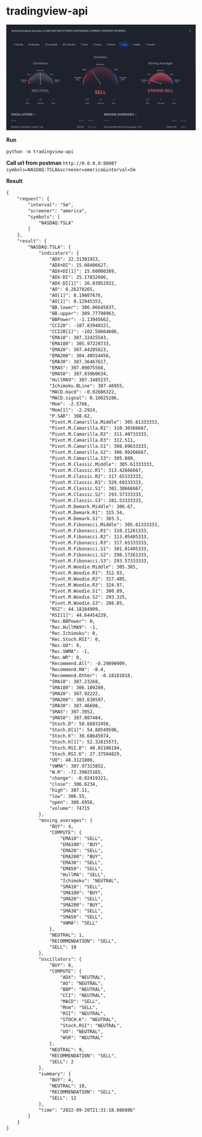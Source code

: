 # tradingview-api

![Alt text](https://github.com/dearvn/tradingview-api/raw/main/summary.png?raw=true "Summary")


**Run**
```
python -m tradingview-api
```

**Call url from postman**
```http://0.0.0.0:8080?symbols=NASDAQ:TSLA&screener=america&interval=5m```

**Result**

```
{
    "request": {
        "interval": "5m",
        "screener": "america",
        "symbols": [
            "NASDAQ:TSLA"
        ]
    },
    "result": {
        "NASDAQ:TSLA": {
            "indicators": {
                "ADX": 22.31301913,
                "ADX+DI": 15.08406627,
                "ADX+DI[1]": 15.60000389,
                "ADX-DI": 25.17832606,
                "ADX-DI[1]": 26.03952922,
                "AO": 0.26278265,
                "AO[1]": 0.19807676,
                "AO[2]": 0.12945353,
                "BB.lower": 306.06645037,
                "BB.upper": 309.77798963,
                "BBPower": -1.13945662,
                "CCI20": -107.83940321,
                "CCI20[1]": -102.58664606,
                "EMA10": 307.32425543,
                "EMA100": 305.97228733,
                "EMA20": 307.44295623,
                "EMA200": 304.40554456,
                "EMA30": 307.36467617,
                "EMA5": 307.09075568,
                "EMA50": 307.03960634,
                "HullMA9": 307.3485237,
                "Ichimoku.BLine": 307.46955,
                "MACD.macd": -0.02686322,
                "MACD.signal": 0.16025286,
                "Mom": -2.5766,
                "Mom[1]": -2.2924,
                "P.SAR": 308.62,
                "Pivot.M.Camarilla.Middle": 305.61333333,
                "Pivot.M.Camarilla.R1": 310.30366667,
                "Pivot.M.Camarilla.R2": 311.40733333,
                "Pivot.M.Camarilla.R3": 312.511,
                "Pivot.M.Camarilla.S1": 308.09633333,
                "Pivot.M.Camarilla.S2": 306.99266667,
                "Pivot.M.Camarilla.S3": 305.889,
                "Pivot.M.Classic.Middle": 305.61333333,
                "Pivot.M.Classic.R1": 313.42666667,
                "Pivot.M.Classic.R2": 317.65333333,
                "Pivot.M.Classic.R3": 329.69333333,
                "Pivot.M.Classic.S1": 301.38666667,
                "Pivot.M.Classic.S2": 293.57333333,
                "Pivot.M.Classic.S3": 281.53333333,
                "Pivot.M.Demark.Middle": 306.67,
                "Pivot.M.Demark.R1": 315.54,
                "Pivot.M.Demark.S1": 303.5,
                "Pivot.M.Fibonacci.Middle": 305.61333333,
                "Pivot.M.Fibonacci.R1": 310.21261333,
                "Pivot.M.Fibonacci.R2": 313.05405333,
                "Pivot.M.Fibonacci.R3": 317.65333333,
                "Pivot.M.Fibonacci.S1": 301.01405333,
                "Pivot.M.Fibonacci.S2": 298.17261333,
                "Pivot.M.Fibonacci.S3": 293.57333333,
                "Pivot.M.Woodie.Middle": 305.365,
                "Pivot.M.Woodie.R1": 312.93,
                "Pivot.M.Woodie.R2": 317.405,
                "Pivot.M.Woodie.R3": 324.97,
                "Pivot.M.Woodie.S1": 300.89,
                "Pivot.M.Woodie.S2": 293.325,
                "Pivot.M.Woodie.S3": 288.85,
                "RSI": 44.18184909,
                "RSI[1]": 44.64454229,
                "Rec.BBPower": 0,
                "Rec.HullMA9": -1,
                "Rec.Ichimoku": 0,
                "Rec.Stoch.RSI": 0,
                "Rec.UO": 0,
                "Rec.VWMA": -1,
                "Rec.WR": 0,
                "Recommend.All": -0.29090909,
                "Recommend.MA": -0.4,
                "Recommend.Other": -0.18181818,
                "SMA10": 307.23268,
                "SMA100": 306.189289,
                "SMA20": 307.92222,
                "SMA200": 303.630597,
                "SMA30": 307.46698,
                "SMA5": 307.3952,
                "SMA50": 307.007484,
                "Stoch.D": 50.66932456,
                "Stoch.D[1]": 54.88549596,
                "Stoch.K": 38.68645974,
                "Stoch.K[1]": 52.32815573,
                "Stoch.RSI.D": 40.02108194,
                "Stoch.RSI.K": 27.37594829,
                "UO": 48.3121806,
                "VWMA": 307.97323852,
                "W.R": -72.39025165,
                "change": -0.02419321,
                "close": 306.6234,
                "high": 307.11,
                "low": 306.55,
                "open": 306.6956,
                "volume": 74715
            },
            "moving_averages": {
                "BUY": 4,
                "COMPUTE": {
                    "EMA10": "SELL",
                    "EMA100": "BUY",
                    "EMA20": "SELL",
                    "EMA200": "BUY",
                    "EMA30": "SELL",
                    "EMA50": "SELL",
                    "HullMA": "SELL",
                    "Ichimoku": "NEUTRAL",
                    "SMA10": "SELL",
                    "SMA100": "BUY",
                    "SMA20": "SELL",
                    "SMA200": "BUY",
                    "SMA30": "SELL",
                    "SMA50": "SELL",
                    "VWMA": "SELL"
                },
                "NEUTRAL": 1,
                "RECOMMENDATION": "SELL",
                "SELL": 10
            },
            "oscillators": {
                "BUY": 0,
                "COMPUTE": {
                    "ADX": "NEUTRAL",
                    "AO": "NEUTRAL",
                    "BBP": "NEUTRAL",
                    "CCI": "NEUTRAL",
                    "MACD": "SELL",
                    "Mom": "SELL",
                    "RSI": "NEUTRAL",
                    "STOCH.K": "NEUTRAL",
                    "Stoch.RSI": "NEUTRAL",
                    "UO": "NEUTRAL",
                    "W%R": "NEUTRAL"
                },
                "NEUTRAL": 9,
                "RECOMMENDATION": "SELL",
                "SELL": 2
            },
            "summary": {
                "BUY": 4,
                "NEUTRAL": 10,
                "RECOMMENDATION": "SELL",
                "SELL": 12
            },
            "time": "2022-09-20T21:31:18.086086"
        }
    }
}
```
